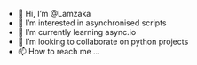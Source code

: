 - 👋 Hi, I’m @Lamzaka
- 👀 I’m interested in asynchronised scripts 
- 🌱 I’m currently learning async.io
- 💞️ I’m looking to collaborate on python projects
- 📫 How to reach me ...

<!---
Lamzaka/Lamzaka is a ✨ special ✨ repository because its `README.md` (this file) appears on your GitHub profile.
You can click the Preview link to take a look at your changes.
--->
